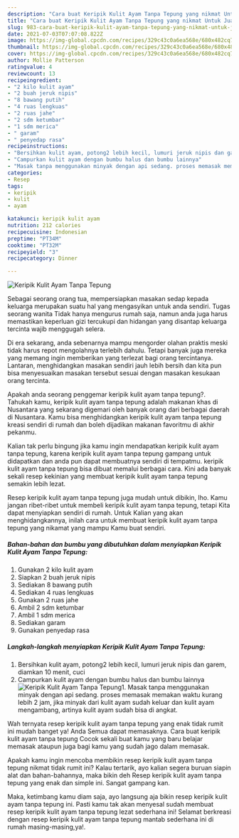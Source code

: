 ```yaml
---
description: "Cara buat Keripik Kulit Ayam Tanpa Tepung yang nikmat Untuk Jualan"
title: "Cara buat Keripik Kulit Ayam Tanpa Tepung yang nikmat Untuk Jualan"
slug: 983-cara-buat-keripik-kulit-ayam-tanpa-tepung-yang-nikmat-untuk-jualan
date: 2021-07-03T07:07:08.822Z
image: https://img-global.cpcdn.com/recipes/329c43c0a6ea568e/680x482cq70/keripik-kulit-ayam-tanpa-tepung-foto-resep-utama.jpg
thumbnail: https://img-global.cpcdn.com/recipes/329c43c0a6ea568e/680x482cq70/keripik-kulit-ayam-tanpa-tepung-foto-resep-utama.jpg
cover: https://img-global.cpcdn.com/recipes/329c43c0a6ea568e/680x482cq70/keripik-kulit-ayam-tanpa-tepung-foto-resep-utama.jpg
author: Mollie Patterson
ratingvalue: 4
reviewcount: 13
recipeingredient:
- "2 kilo kulit ayam"
- "2 buah jeruk nipis"
- "8 bawang putih"
- "4 ruas lengkuas"
- "2 ruas jahe"
- "2 sdm ketumbar"
- "1 sdm merica"
- " garam"
- " penyedap rasa"
recipeinstructions:
- "Bersihkan kulit ayam, potong2 lebih kecil, lumuri jeruk nipis dan garem, diamkan 10 menit, cuci"
- "Campurkan kulit ayam dengan bumbu halus dan bumbu lainnya"
- "Masak tanpa menggunakan minyak dengan api sedang. proses memasak memakan waktu kurang lebih 2 jam, jika minyak dari kulit ayam sudah keluar dan kulit ayam mengambang, artinya kulit ayam sudah bisa di angkat."
categories:
- Resep
tags:
- keripik
- kulit
- ayam

katakunci: keripik kulit ayam 
nutrition: 212 calories
recipecuisine: Indonesian
preptime: "PT34M"
cooktime: "PT32M"
recipeyield: "3"
recipecategory: Dinner

---
```



![Keripik Kulit Ayam Tanpa Tepung](https://img-global.cpcdn.com/recipes/329c43c0a6ea568e/680x482cq70/keripik-kulit-ayam-tanpa-tepung-foto-resep-utama.jpg)

Sebagai seorang orang tua, mempersiapkan masakan sedap kepada keluarga merupakan suatu hal yang mengasyikan untuk anda sendiri. Tugas seorang  wanita Tidak hanya mengurus rumah saja, namun anda juga harus memastikan keperluan gizi tercukupi dan hidangan yang disantap keluarga tercinta wajib menggugah selera.

Di era  sekarang, anda sebenarnya mampu mengorder olahan praktis meski tidak harus repot mengolahnya terlebih dahulu. Tetapi banyak juga mereka yang memang ingin memberikan yang terlezat bagi orang tercintanya. Lantaran, menghidangkan masakan sendiri jauh lebih bersih dan kita pun bisa menyesuaikan masakan tersebut sesuai dengan masakan kesukaan orang tercinta. 



Apakah anda seorang penggemar keripik kulit ayam tanpa tepung?. Tahukah kamu, keripik kulit ayam tanpa tepung adalah makanan khas di Nusantara yang sekarang digemari oleh banyak orang dari berbagai daerah di Nusantara. Kamu bisa menghidangkan keripik kulit ayam tanpa tepung kreasi sendiri di rumah dan boleh dijadikan makanan favoritmu di akhir pekanmu.

Kalian tak perlu bingung jika kamu ingin mendapatkan keripik kulit ayam tanpa tepung, karena keripik kulit ayam tanpa tepung gampang untuk didapatkan dan anda pun dapat membuatnya sendiri di tempatmu. keripik kulit ayam tanpa tepung bisa dibuat memalui berbagai cara. Kini ada banyak sekali resep kekinian yang membuat keripik kulit ayam tanpa tepung semakin lebih lezat.

Resep keripik kulit ayam tanpa tepung juga mudah untuk dibikin, lho. Kamu jangan ribet-ribet untuk membeli keripik kulit ayam tanpa tepung, tetapi Kita dapat menyiapkan sendiri di rumah. Untuk Kalian yang akan menghidangkannya, inilah cara untuk membuat keripik kulit ayam tanpa tepung yang nikamat yang mampu Kamu buat sendiri.

<!--inarticleads1-->

##### Bahan-bahan dan bumbu yang dibutuhkan dalam menyiapkan Keripik Kulit Ayam Tanpa Tepung:

1. Gunakan 2 kilo kulit ayam
1. Siapkan 2 buah jeruk nipis
1. Sediakan 8 bawang putih
1. Sediakan 4 ruas lengkuas
1. Gunakan 2 ruas jahe
1. Ambil 2 sdm ketumbar
1. Ambil 1 sdm merica
1. Sediakan  garam
1. Gunakan  penyedap rasa




<!--inarticleads2-->

##### Langkah-langkah menyiapkan Keripik Kulit Ayam Tanpa Tepung:

1. Bersihkan kulit ayam, potong2 lebih kecil, lumuri jeruk nipis dan garem, diamkan 10 menit, cuci
1. Campurkan kulit ayam dengan bumbu halus dan bumbu lainnya
<img src="https://img-global.cpcdn.com/steps/cf30b823076a55cc/160x128cq70/keripik-kulit-ayam-tanpa-tepung-langkah-memasak-2-foto.jpg" alt="Keripik Kulit Ayam Tanpa Tepung">1. Masak tanpa menggunakan minyak dengan api sedang. proses memasak memakan waktu kurang lebih 2 jam, jika minyak dari kulit ayam sudah keluar dan kulit ayam mengambang, artinya kulit ayam sudah bisa di angkat.




Wah ternyata resep keripik kulit ayam tanpa tepung yang enak tidak rumit ini mudah banget ya! Anda Semua dapat memasaknya. Cara buat keripik kulit ayam tanpa tepung Cocok sekali buat kamu yang baru belajar memasak ataupun juga bagi kamu yang sudah jago dalam memasak.

Apakah kamu ingin mencoba membikin resep keripik kulit ayam tanpa tepung nikmat tidak rumit ini? Kalau tertarik, ayo kalian segera buruan siapin alat dan bahan-bahannya, maka bikin deh Resep keripik kulit ayam tanpa tepung yang enak dan simple ini. Sangat gampang kan. 

Maka, ketimbang kamu diam saja, ayo langsung aja bikin resep keripik kulit ayam tanpa tepung ini. Pasti kamu tak akan menyesal sudah membuat resep keripik kulit ayam tanpa tepung lezat sederhana ini! Selamat berkreasi dengan resep keripik kulit ayam tanpa tepung mantab sederhana ini di rumah masing-masing,ya!.

